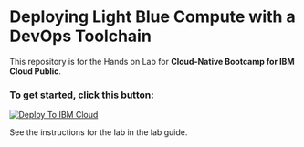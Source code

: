 #  Deploying Light Blue Compute with a DevOps Toolchain 

This repository is for the Hands on Lab for **Cloud-Native Bootcamp for IBM Cloud Public**.

### To get started, click this button:
[![Deploy To IBM Cloud](https://console.cloud.ibm.com/devops/graphics/create_toolchain_button.png)](https://console.cloud.ibm.com/devops/setup/deploy/?repository=https%3A%2F%2Fgithub.com%2Fjoeg1307%2Flightblue-devops-kube.git)

See the instructions for the lab in the lab guide.
